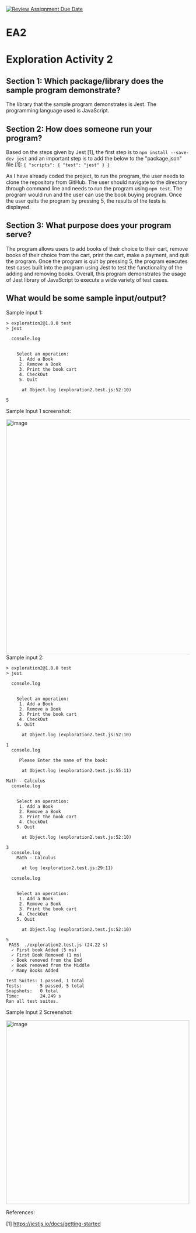 [![Review Assignment Due Date](https://classroom.github.com/assets/deadline-readme-button-24ddc0f5d75046c5622901739e7c5dd533143b0c8e959d652212380cedb1ea36.svg)](https://classroom.github.com/a/RPDAFNpj)
# EA2

# Exploration Activity 2

## Section 1: Which package/library does the sample program demonstrate?
The library that the sample program demonstrates is Jest. The programming language used is JavaScript.

## Section 2: How does someone run your program?
Based on the steps given by Jest [1], the first step is to `npm install --save-dev jest` and an important step is to add the below to the "package.json" file [1]:
`{
  "scripts": {
    "test": "jest"
  }
}`

As I have already coded the project, to run the program, the user needs to clone the repository from GitHub. The user should navigate to the directory through command line and needs to run the program using `npm test`. The program would run and the user can use the book buying program. Once the user quits the program by pressing 5, the results of the tests is displayed.

## Section 3: What purpose does your program serve?
The program allows users to add books of their choice to their cart, remove books of their choice from the cart, print the cart, make a payment, and quit the program. Once the program is quit by pressing 5, the program executes test cases built into the program using Jest to test the functionality of the adding and removing books. Overall, this program demonstrates the usage of Jest library of JavaScript to execute a wide variety of test cases. 

## What would be some sample input/output?
Sample input 1: 
```
> exploration2@1.0.0 test
> jest

  console.log
    
    
    Select an operation: 
     1. Add a Book 
     2. Remove a Book 
     3. Print the book cart
     4. CheckOut 
     5. Quit

      at Object.log (exploration2.test.js:52:10)

5
```
Sample Input 1 screenshot:

<img width="642" alt="image" src="https://github.com/CS2613-WI24-FR01B/exploration-activity-2-invisible-wind-pavitra/assets/113079611/5c07e3da-a6d4-4f14-bfef-d885ccdbdcbb">
Sample input 2: 


```
> exploration2@1.0.0 test
> jest

  console.log
    
    
    Select an operation: 
     1. Add a Book 
     2. Remove a Book 
     3. Print the book cart
     4. CheckOut 
    5. Quit

      at Object.log (exploration2.test.js:52:10)

1
  console.log
    
     Please Enter the name of the book:

      at Object.log (exploration2.test.js:55:11)

Math - Calculus
  console.log
    
    
    Select an operation: 
     1. Add a Book 
     2. Remove a Book 
     3. Print the book cart
     4. CheckOut 
    5. Quit

      at Object.log (exploration2.test.js:52:10)

3
  console.log
    Math - Calculus

      at log (exploration2.test.js:29:11)

  console.log
    
    
    Select an operation: 
     1. Add a Book 
     2. Remove a Book 
     3. Print the book cart
     4. CheckOut 
    5. Quit

      at Object.log (exploration2.test.js:52:10)

5
 PASS  ./exploration2.test.js (24.22 s)
  ✓ First book Added (5 ms)
  ✓ First Book Removed (1 ms)
  ✓ Book removed from the End
  ✓ Book removed from the Middle
  ✓ Many Books Added

Test Suites: 1 passed, 1 total
Tests:       5 passed, 5 total
Snapshots:   0 total
Time:        24.249 s
Ran all test suites.

```


Sample Input 2 Screenshot:

<img width="502" alt="image" src="https://github.com/CS2613-WI24-FR01B/exploration-activity-2-invisible-wind-pavitra/assets/113079611/5df1226f-af96-4cd1-9a13-809d48dac327">

References:

[1] https://jestjs.io/docs/getting-started

